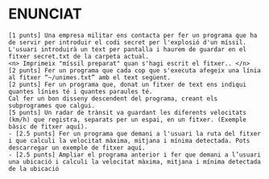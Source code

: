 # ENUNCIAT
    [1 punts] Una empresa militar ens contacta per fer un programa que ha de servir per introduir el codi secret per l'explosió d'un míssil. L'usuari introduirà un text per pantalla i haurem de guardar en el fitxer secret.txt de la carpeta actual.
    <n> Imprimeix "míssil preparat" quan s'hagi escrit el fitxer.. </n>
    [2 punts] Fer un programa que cada cop que s'executa afegeix una línia al fitxer “~/unimes.txt” amb el text següent.
    [2 punts] Fer un programa que, donat un fitxer de text ens indiqui quantes línies té i quantes paraules té.
    Cal fer un bon disseny descendent del programa, creant els subprogrames que calgui.
    [5 punts] Un radar de trànsit va guardant les diferents velocitats (km/h) que registra, separats per un espai, en un fitxer. (Exemple bàsic de fitxer aquí).
    - [2.5 punts] Fer un programa que demani a l'usuari la ruta del fitxer i que calculi la velocitat màxima, mitjana i mínima detectada. Pots descarregar un exemple de fitxer aquí.
    - [2.5 punts] Ampliar el programa anterior i fer que demani a l’usuari una ubicació i calculi la velocitat màxima, mitjana i mínima detectada de la ubicació